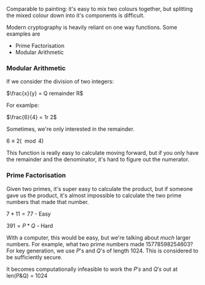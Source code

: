 Comparable to painting: it's easy to mix two colours together, but splitting the mixed colour down into it's components is difficult.

Modern cryptography is heavily reliant on one way functions. Some examples are 
* Prime Factorisation
* Modular Arithmetic

### Modular Arithmetic
If we consider the division of two integers:

$\frac{x}{y} = Q remainder R$

For examlpe:

$\frac{6}{4} = 1r 2$

Sometimes, we're only interested in the remainder.

$6 \equiv 2(\mod4)$

This function is really easy to calculate moving forward, but if you only have the remainder and the denominator, it's hard to figure out the numerator.

### Prime Factorisation

Given two primes, it's super easy to calculate the product, but if someone gave us the product, it's almost impossible to calculate the two prime numbers that made that number.

$7*11 = 77$ - Easy

$391 = P*Q$ - Hard

With a computer, this would be easy, but we're talking about *much* larger numbers. For example, what two prime numbers made 15778598254603?
For key generation, we use $P$'s and $Q$'s of length 1024. This is considered to be sufficiently secure.

It becomes computationally infeasible to work the $P's$ and $Q's$ out at len(P&Q) = 1024